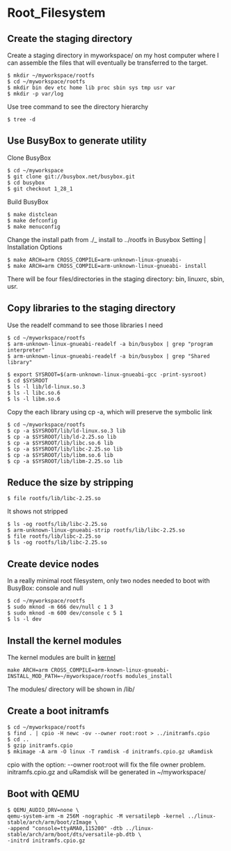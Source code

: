 # Root_Filesystem

## Create the staging directory
Create a staging directory in myworkspace/ on my host computer where I can assemble the files that will eventually be transferred to the target.
```
$ mkdir ~/myworkspace/rootfs
$ cd ~/myworkspace/rootfs
$ mkdir bin dev etc home lib proc sbin sys tmp usr var
$ mkdir -p var/log
```
Use tree command to see the directory hierarchy
```
$ tree -d
```

## Use BusyBox to generate utility
Clone BusyBox
```
$ cd ~/myworkspace
$ git clone git://busybox.net/busybox.git
$ cd busybox
$ git checkout 1_28_1
```
Build BusyBox
```
$ make distclean
$ make defconfig
$ make menuconfig
```
Change the install path from ./_ install to ../rootfs in Busybox Setting | Installation Options
```
$ make ARCH=arm CROSS_COMPILE=arm-unknown-linux-gnueabi-
$ make ARCH=arm CROSS_COMPILE=arm-unknown-linux-gnueabi- install
```
There will be four files/directories in the staging directory: bin, linuxrc, sbin, usr.

## Copy libraries to the staging directory
Use the readelf command to see those libraries I need
```
$ cd ~/myworkspace/rootfs
$ arm-unknown-linux-gnueabi-readelf -a bin/busybox | grep "program interpreter"
$ arm-unknown-linux-gnueabi-readelf -a bin/busybox | grep "Shared library"

$ export SYSROOT=$(arm-unknown-linux-gnueabi-gcc -print-sysroot)
$ cd $SYSROOT
$ ls -l lib/ld-linux.so.3
$ ls -l libc.so.6
$ ls -l libm.so.6
```
Copy the each library using cp -a, which will preserve the symbolic link
```
$ cd ~/myworkspace/rootfs
$ cp -a $SYSROOT/lib/ld-linux.so.3 lib
$ cp -a $SYSROOT/lib/ld-2.25.so lib
$ cp -a $SYSROOT/lib/libc.so.6 lib
$ cp -a $SYSROOT/lib/libc-2.25.so lib
$ cp -a $SYSROOT/lib/libm.so.6 lib
$ cp -a $SYSROOT/lib/libm-2.25.so lib
```
## Reduce the size by stripping
```
$ file rootfs/lib/libc-2.25.so
```
It shows not stripped
```
$ ls -og rootfs/lib/libc-2.25.so
$ arm-unknown-linux-gnueabi-strip rootfs/lib/libc-2.25.so
$ file rootfs/lib/libc-2.25.so
$ ls -og rootfs/lib/libc-2.25.so
```

## Create device nodes
In a really minimal root filesystem, only two nodes needed to boot with BusyBox: console and null
```
$ cd ~/myworkspace/rootfs
$ sudo mknod -m 666 dev/null c 1 3
$ sudo mknod -m 600 dev/console c 5 1
$ ls -l dev
```

## Install the kernel modules
The kernel modules are built in [kernel](https://github.com/jiajunfu07/Kernel#build-a-kernel-for-qemu)
```
make ARCH=arm CROSS_COMPILE=arm-known-linux-gnueabi- INSTALL_MOD_PATH=~/myworkspace/rootfs modules_install
```
The modules/ directory will be shown in /lib/

## Create a boot initramfs
```
$ cd ~/myworkspace/rootfs
$ find . | cpio -H newc -ov --owner root:root > ../initramfs.cpio
$ cd ..
$ gzip initramfs.cpio
$ mkimage -A arm -O linux -T ramdisk -d initramfs.cpio.gz uRamdisk
```
cpio with the option: --owner root:root will fix the file owner problem. \
initramfs.cpio.gz and uRamdisk will be generated in ~/myworkspace/

## Boot with QEMU
```
$ QEMU_AUDIO_DRV=none \
qemu-system-arm -m 256M -nographic -M versatilepb -kernel ../linux-stable/arch/arm/boot/zImage \
-append "console=ttyAMA0,115200" -dtb ../linux-stable/arch/arm/boot/dts/versatile-pb.dtb \
-initrd initramfs.cpio.gz
```
